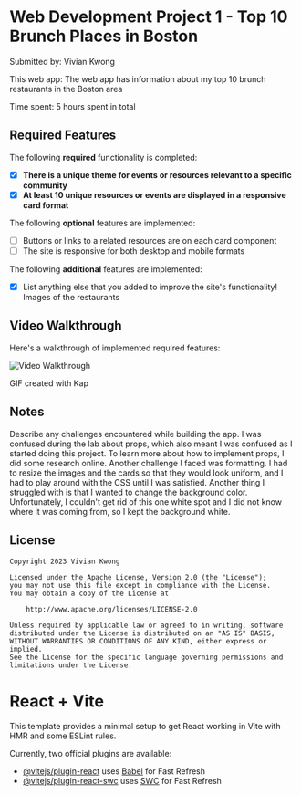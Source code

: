 # Web Development Project 1 - Top 10 Brunch Places in Boston

Submitted by: Vivian Kwong

This web app: The web app has information about my top 10 brunch restaurants in the Boston area

Time spent: 5 hours spent in total

## Required Features

The following **required** functionality is completed:

- [x] **There is a unique theme for events or resources relevant to a specific community**
- [x] **At least 10 unique resources or events are displayed in a responsive card format**

The following **optional** features are implemented:

- [ ] Buttons or links to a related resources are on each card component
- [ ] The site is responsive for both desktop and mobile formats

The following **additional** features are implemented:

* [x] List anything else that you added to improve the site's functionality!
      Images of the restaurants

## Video Walkthrough

Here's a walkthrough of implemented required features:

<img src='[p1-communityBoard/ezgif.com-video-to-gif.gif](https://media.giphy.com/media/v1.Y2lkPTc5MGI3NjExOTN4ZHptYXc2NHIybnVhOGczdTU5NjM4Z3E1b2J0ZmlidXluMTRociZlcD12MV9pbnRlcm5hbF9naWZfYnlfaWQmY3Q9Zw/jo8997cx25vWGFvxWE/giphy.gif)' title='Video Walkthrough' width='' alt='Video Walkthrough' />

<!-- Replace this with whatever GIF tool you used! -->
GIF created with Kap  
<!-- Recommended tools:
[Kap](https://getkap.co/) for macOS
[ScreenToGif](https://www.screentogif.com/) for Windows
[peek](https://github.com/phw/peek) for Linux. -->

## Notes

Describe any challenges encountered while building the app.
I was confused during the lab about props, which also meant I was confused as I started doing this project. To learn more about how to
implement props, I did some research online. Another challenge I faced was formatting. I had to resize the images and the cards so that they would look uniform, and I had to play around with the CSS until I was satisfied. Another thing I struggled with is that I wanted to change 
the background color. Unfortunately, I couldn't get rid of this one white spot and I did not know where it was coming from, so I kept the
background white.

## License

    Copyright 2023 Vivian Kwong

    Licensed under the Apache License, Version 2.0 (the "License");
    you may not use this file except in compliance with the License.
    You may obtain a copy of the License at

        http://www.apache.org/licenses/LICENSE-2.0

    Unless required by applicable law or agreed to in writing, software
    distributed under the License is distributed on an "AS IS" BASIS,
    WITHOUT WARRANTIES OR CONDITIONS OF ANY KIND, either express or implied.
    See the License for the specific language governing permissions and
    limitations under the License.


# React + Vite

This template provides a minimal setup to get React working in Vite with HMR and some ESLint rules.

Currently, two official plugins are available:

- [@vitejs/plugin-react](https://github.com/vitejs/vite-plugin-react/blob/main/packages/plugin-react/README.md) uses [Babel](https://babeljs.io/) for Fast Refresh
- [@vitejs/plugin-react-swc](https://github.com/vitejs/vite-plugin-react-swc) uses [SWC](https://swc.rs/) for Fast Refresh
